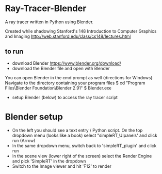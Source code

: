# Ray-Tracer-Blender
A ray tracer written in Python using Blender. 

Created while shadowing Stanford's 148 Introduction to Computer Graphics and Imaging http://web.stanford.edu/class/cs148/lectures.html

## to run 

* download Blender https://www.blender.org/download/
* download the Blender file and open with Blender

You can open Blender in the cmd prompt as well (directions for Windows)
Navigate to the directory containing your program files
$ cd "Program Files\Blender Foundation\Blender 2.91"
$ Blender.exe

* setup Blender (below) to access the ray tracer script

# Blender setup
* On the left you should see a text entry / Python script. On the top dropdown menu (looks like a book) select "simpleRT_UIpanels' and click run (Arrow)
* In the same dropdown menu, switch back to 'simpleRT_plugin' and click run
* In the scene view (lower right of the screen) select the Render Engine and pick 'SimpleRT' in the dropdown
* Switch to the Image viewer and hit 'F12' to render
